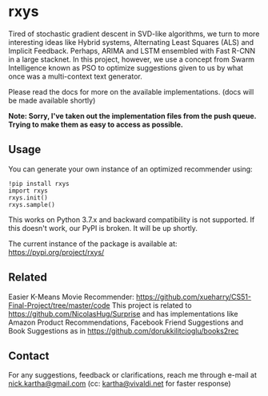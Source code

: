 # rxys

Tired of stochastic gradient descent in SVD-like algorithms, we turn to more interesting ideas like Hybrid systems, Alternating Least Squares (ALS) and Implicit Feedback. Perhaps, ARIMA and LSTM ensembled with Fast R-CNN in a large stacknet. In this project, however, we use a concept from Swarm Intelligence known as PSO to optimize suggestions given to us by what once was a multi-context text generator.



Please read the docs for more on the available implementations. (docs will be made available shortly)

**Note: Sorry, I've taken out the implementation files from the push queue. Trying to make them as easy to access as possible.**

## Usage

You can generate your own instance of an optimized recommender using: 

``` 
!pip install rxys
import rxys
rxys.init()
rxys.sample()
```

This works on Python 3.7.x and backward compatibility is not supported.
If this doesn't work, our PyPI is broken. It will be up shortly.

The current instance of the package is available at: https://pypi.org/project/rxys/

## Related
Easier K-Means Movie Recommender: https://github.com/xueharry/CS51-Final-Project/tree/master/code 
This project is related to https://github.com/NicolasHug/Surprise and has implementations like Amazon Product Recommendations, Facebook Friend Suggestions and Book Suggestions as in https://github.com/dorukkilitcioglu/books2rec

## Contact
For any suggestions, feedback or clarifications, reach me through e-mail at nick.kartha@gmail.com (cc: kartha@vivaldi.net for faster response)
